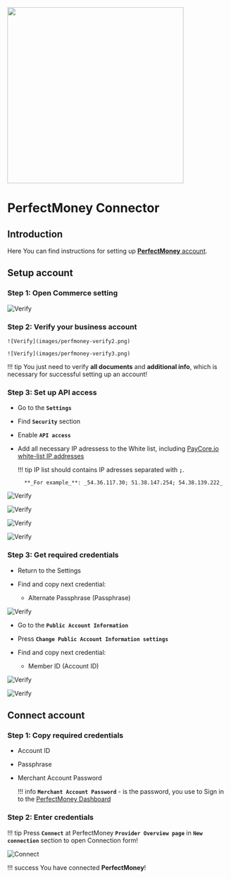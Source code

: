 <img src="https://static.openfintech.io/payment_providers/perfectmoney/logo.png?w=400" width="400px">

# PerfectMoney Connector

## Introduction

Here You can find  instructions for setting up [ **PerfectMoney** account](https://perfectmoney.is/login.html).

## Setup account




### Step 1: Open Commerce setting

![Verify](images/perfmoney-verify1.png)

### Step 2: Verify your business account

    ![Verify](images/perfmoney-verify2.png)

    ![Verify](images/perfmoney-verify3.png)

!!! tip
    You just need to verify **all documents** and **additional info**, which is necessary for successful setting up an account!

### Step 3: Set up API access

- Go to the **`Settings`**
- Find **`Security`**  section
- Enable **`API access`**
- Add all necessary IP adressess to the White list, including  [PayСore.io white-list IP addresses](/integration/ips/)
    
    !!! tip
        IP list should contains IP adresses separated with **`;`**.

        **_For example_**: _54.36.117.30; 51.38.147.254; 54.38.139.222_


![Verify](images/api_security1.png)

![Verify](images/api_security2.png)

![Verify](images/api_security3.png)

![Verify](images/api_security4.png)

### Step 3: Get required credentials

- Return to the Settings

- Find and copy next credential:

    -  Alternate Passphrase (Passphrase)

![Verify](images/cred3.png)

- Go to the **`Public Account Information`**

- Press **`Change Public Account Information settings`**

- Find and copy next credential:

    -  Member ID (Account ID)

![Verify](images/cred1.png)

![Verify](images/cred2.png)
 
## Connect account

### Step 1: Copy required credentials

-  Account ID

-  Passphrase

-  Merchant Account Password
    
    !!! info
        **`Merchant Account Password`** - is the password, you use to Sign in to the [PerfectMoney Dashboard](https://perfectmoney.is/login.html)

### Step 2: Enter credentials

!!! tip
    Press **`Connect`** at PerfectMoney **`Provider Overview page`** in **`New connection`** section to open Connection form!




![Connect](images/perfectmoney_connect.png)


!!! success
    You have connected **PerfectMoney**!